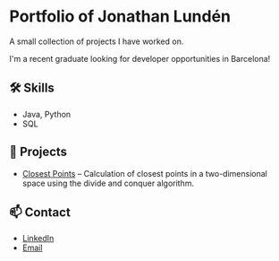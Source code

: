 # Portfolio of Jonathan Lundén
A small collection of projects I have worked on.

I'm a recent graduate looking for developer opportunities in Barcelona!

## 🛠️ Skills
- Java, Python
- SQL

## 📂 Projects
- [Closest Points](https://github.com/jonathanlunden/closestpoints) – Calculation of closest points in a two-dimensional space using the divide and conquer algorithm.

## 📫 Contact
- [LinkedIn](https://linkedin.com/in/jonathan-lund%C3%A9n-086b5a223/)
- [Email](mailto:jonathanlunden1@gmail.com)
